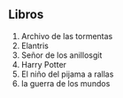 ## Libros
1. Archivo de las tormentas
2. Elantris
3. Señor de los anillosgit
4. Harry Potter
5. El niño del pijama a rallas
6. la guerra de los mundos
